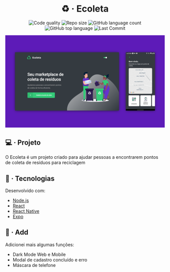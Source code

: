 <h1 align="center">♻️ &middot; Ecoleta</h1>

<p align="center">
  <img alt="Code quality" src="https://api.codacy.com/project/badge/Grade/fc908b6502954e52ba46473b85ddc83e">
  <img alt="Repo size" src="https://img.shields.io/github/repo-size/dan-liberato/Ecoleta-nlw-01.svg" />
  <img alt="GitHub language count" src="https://img.shields.io/github/languages/count/dan-liberato/Ecoleta-nlw-01.svg">
  <img alt="GitHub top language" src="https://img.shields.io/github/languages/top/dan-liberato/Ecoleta-nlw-01.svg">
  <img src="https://img.shields.io/github/last-commit/dan-liberato/Ecoleta-nlw-01" alt="Last Commit"/>
</p>

![Screenshot](Ecoleta.png)

## :computer: &middot; Projeto
<p>O Ecoleta é um projeto criado para ajudar pessoas a encontrarem pontos de coleta de resíduos para reciclagem</p>

## :rocket: &middot; Tecnologias
Desenvolvido com:

-  [Node.js](https://nodejs.org/en/)
-  [React](https://reactjs.org/)
-  [React Native](https://reactnative.dev/)
-  [Expo](https://expo.io/)


## :pencil: &middot; Add
Adicionei mais algumas funções:

- Dark Mode Web e Mobile
- Modal de cadastro concluído e erro
- Máscara de telefone
